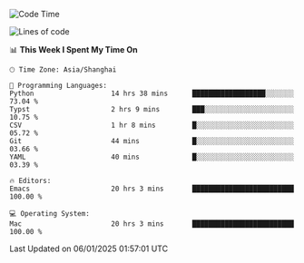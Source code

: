 <!--START_SECTION:waka-->
![Code Time](http://img.shields.io/badge/Code%20Time-2%2C443%20hrs%2013%20mins-blue)

![Lines of code](https://img.shields.io/badge/From%20Hello%20World%20I%27ve%20Written-309.9%20thousand%20lines%20of%20code-blue)

📊 **This Week I Spent My Time On** 

```text
🕑︎ Time Zone: Asia/Shanghai

💬 Programming Languages: 
Python                   14 hrs 38 mins      ██████████████████░░░░░░░   73.04 % 
Typst                    2 hrs 9 mins        ███░░░░░░░░░░░░░░░░░░░░░░   10.75 % 
CSV                      1 hr 8 mins         █░░░░░░░░░░░░░░░░░░░░░░░░   05.72 % 
Git                      44 mins             █░░░░░░░░░░░░░░░░░░░░░░░░   03.66 % 
YAML                     40 mins             █░░░░░░░░░░░░░░░░░░░░░░░░   03.39 % 

🔥 Editors: 
Emacs                    20 hrs 3 mins       █████████████████████████   100.00 % 

💻 Operating System: 
Mac                      20 hrs 3 mins       █████████████████████████   100.00 % 
```


 Last Updated on 06/01/2025 01:57:01 UTC
<!--END_SECTION:waka-->
